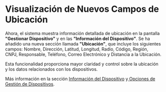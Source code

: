 # Visualización de Nuevos Campos de Ubicación

Ahora, el sistema muestra información detallada de ubicación en la pantalla **"Gestionar Dispositivo"** y en las **"Información del Dispositivo"**. Se ha añadido una nueva sección llamada **"Ubicación"**, que incluye los siguientes campos: Nombre, Dirección, Latitud, Longitud, Radio, Código, Región, CNPJ, Responsable, Teléfono, Correo Electrónico y Distancia a la Ubicación.

Esta funcionalidad proporciona mayor claridad y control sobre la ubicación y los datos relacionados con los dispositivos.

Más información en la sección [Información del Dispositivo](../../portal/dispositivos/lista-de-dispositivos/opciones-de-administracion-de-dispositivos.md) y[ Opciones de Gestión de Dispositivos](../../portal/dispositivos/lista-de-dispositivos/opciones-de-administracion-de-dispositivos-1.md).
